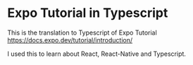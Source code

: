 # Expo Tutorial in Typescript

This is the translation to Typescript of Expo Tutorial <https://docs.expo.dev/tutorial/introduction/>

I used this to learn about React, React-Native and Typescript.
